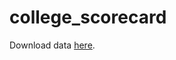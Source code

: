 # college_scorecard
Download data [here](https://www.kaggle.com/kaggle/college-scorecard/downloads/college-scorecard-release-2015-09-23-15-08-57.zip).
